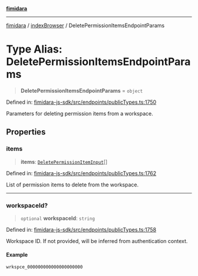 [**fimidara**](../../README.md)

***

[fimidara](../../modules.md) / [indexBrowser](../README.md) / DeletePermissionItemsEndpointParams

# Type Alias: DeletePermissionItemsEndpointParams

> **DeletePermissionItemsEndpointParams** = `object`

Defined in: [fimidara-js-sdk/src/endpoints/publicTypes.ts:1750](https://github.com/softkave/fimidara/blob/feac071900ab8644442d355e5cb5db9df2f34600/fimidara-js-sdk/src/endpoints/publicTypes.ts#L1750)

Parameters for deleting permission items from a workspace.

## Properties

### items

> **items**: [`DeletePermissionItemInput`](DeletePermissionItemInput.md)[]

Defined in: [fimidara-js-sdk/src/endpoints/publicTypes.ts:1762](https://github.com/softkave/fimidara/blob/feac071900ab8644442d355e5cb5db9df2f34600/fimidara-js-sdk/src/endpoints/publicTypes.ts#L1762)

List of permission items to delete from the workspace.

***

### workspaceId?

> `optional` **workspaceId**: `string`

Defined in: [fimidara-js-sdk/src/endpoints/publicTypes.ts:1758](https://github.com/softkave/fimidara/blob/feac071900ab8644442d355e5cb5db9df2f34600/fimidara-js-sdk/src/endpoints/publicTypes.ts#L1758)

Workspace ID. If not provided, will be inferred from authentication context.

#### Example

```
wrkspce_000000000000000000000
```
